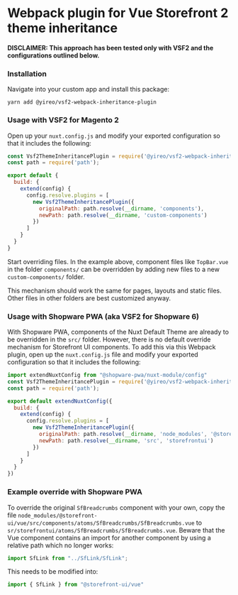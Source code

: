 # Webpack plugin for Vue Storefront 2 theme inheritance

**DISCLAIMER: This approach has been tested only with VSF2 and the configurations outlined below.**

### Installation

Navigate into your custom app and install this package:

    yarn add @yireo/vsf2-webpack-inheritance-plugin

### Usage with VSF2 for Magento 2
Open up your `nuxt.config.js` and modify your exported configuration so that it includes the following:

```js
const Vsf2ThemeInheritancePlugin = require('@yireo/vsf2-webpack-inheritance-plugin');
const path = require('path');

export default {
  build: {
    extend(config) {
      config.resolve.plugins = [
        new Vsf2ThemeInheritancePlugin({
          originalPath: path.resolve(__dirname, 'components'),
          newPath: path.resolve(__dirname, 'custom-components')
        })
      ]
    }
  }
}
```

Start overriding files. In the example above, component files like `TopBar.vue` in the folder `components/` can be overridden by adding
new files to a new `custom-components/` folder. 

This mechanism should work the same for pages, layouts and static files. Other files in other folders are best customized anyway.

### Usage with Shopware PWA (aka VSF2 for Shopware 6)
With Shopware PWA, components of the Nuxt Default Theme are already to be overridden in the `src/` folder. However, there is no default override mechanism for Storefront UI components. To add this via this Webpack plugin, open up the `nuxt.config.js` file and modify your exported configuration so that it includes the following:

```js
import extendNuxtConfig from "@shopware-pwa/nuxt-module/config"
const Vsf2ThemeInheritancePlugin = require('@yireo/vsf2-webpack-inheritance-plugin');
const path = require('path');

export default extendNuxtConfig({
  build: {
    extend(config) {
      config.resolve.plugins = [
        new Vsf2ThemeInheritancePlugin({
          originalPath: path.resolve(__dirname, 'node_modules', '@storefront-ui', 'vue', 'src', 'components'),
          newPath: path.resolve(__dirname, 'src', 'storefrontui')
        })
      ]
    }
  }
})
```

### Example override with Shopware PWA
To override the original `SfBreadcrumbs` component with your own, copy the file `node_modules/@storefront-ui/vue/src/components/atoms/SfBreadcrumbs/SfBreadcrumbs.vue` to `sr/storefrontui/atoms/SfBreadcrumbs/SfBreadcrumbs.vue`. Beware that the Vue component contains an import for another component by using a relative path which no longer works:

```js
import SfLink from "../SfLink/SfLink";
```

This needs to be modified into:
```js
import { SfLink } from "@storefront-ui/vue"
```
